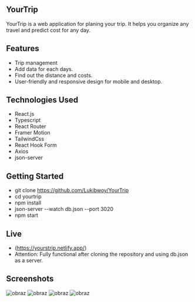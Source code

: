 ## YourTrip

YourTrip is a web application for planing your trip. It helps you organize any travel and predict cost for any day.

## Features

- Trip management
- Add data for each days.
- Find out the distance and costs.
- User-friendly and responsive design for mobile and desktop.

## Technologies Used

- React.js
- Typescript
- React Router
- Framer Motion
- TailwindCss
- React Hook Form
- Axios
- json-server


## Getting Started

- git clone https://github.com/Lukibwoy/YourTrip
- cd yourtrip
- npm install
- json-server --watch db.json --port 3020
- npm start

## Live
- (https://yourstrip.netlify.app/)
- Attention: Fully functional after cloning the repository and using db.json as a server.

## Screenshots
![obraz](https://github.com/Lukibwoy/YourTrip/assets/86016888/a15e4782-0789-43e6-8f80-b80c7ca03a5e)
![obraz](https://github.com/Lukibwoy/YourTrip/assets/86016888/8a2fda6c-2be6-47f3-99ce-a13d3e24f10a)
![obraz](https://github.com/Lukibwoy/YourTrip/assets/86016888/36548a4c-f156-4606-98bf-880f01bf8af0)
![obraz](https://github.com/Lukibwoy/YourTrip/assets/86016888/262fc3ee-4ef8-4856-ae33-bd9f789afe0d)


